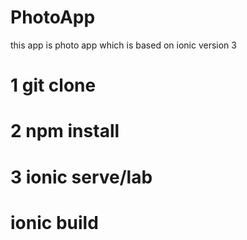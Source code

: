 # PhotoApp
  this app is photo app which is based on ionic version 3
  # 1 git clone
  # 2 npm install
  # 3 ionic serve/lab
  # ionic build
